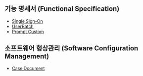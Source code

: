 ## 기능 명세서 (Functional Specification)
 - [Single Sign-On](https://github.com/JUOHJANG/Document/blob/main/Single%20Sign-On.md)
 - [UserBatch](UserBatch)
 - [Prompt Custom](PromptCustom)

## 소프트웨어 형상관리 (Software Configuration Management)
 - [Case Document](https://github.com/JUOHJANG/Document/blob/main/Case%20Document.md)
